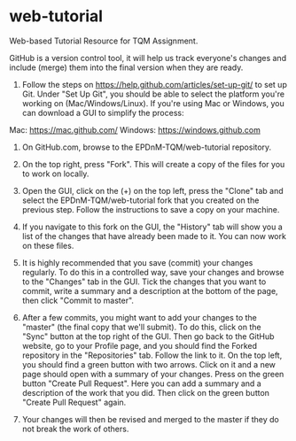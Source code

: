 # web-tutorial
Web-based Tutorial Resource for TQM Assignment.

GitHub is a version control tool, it will help us track everyone's changes and include (merge) them into the final version when they are ready.  

1. Follow the steps on https://help.github.com/articles/set-up-git/ to set up Git. Under "Set Up Git", you should be able to select the platform you're working on (Mac/Windows/Linux). If you're using Mac or Windows, you can download a GUI to simplify the process:

Mac: https://mac.github.com/
Windows: https://windows.github.com

1. On GitHub.com, browse to the EPDnM-TQM/web-tutorial repository.

2. On the top right, press "Fork". This will create a copy of the files for you to work on locally.

3. Open the GUI, click on the (+) on the top left, press the "Clone" tab and select the EPDnM-TQM/web-tutorial fork that you created on the previous step. Follow the instructions to save a copy on your machine. 

4. If you navigate to this fork on the GUI, the "History" tab will show you a list of the changes that have already been made to it. You can now work on these files. 

5. It is highly recommended that you save (commit) your changes regularly. To do this in a controlled way, save your changes and browse to the "Changes" tab in the GUI. Tick the changes that you want to commit, write a summary and a description at the bottom of the page, then click "Commit to master".

6. After a few commits, you might want to add your changes to the "master" (the final copy that we'll submit). To do this, click on the "Sync" button at the top right of the GUI. Then go back to the GitHub website, go to your Profile page, and you should find the Forked repository in the "Repositories" tab. Follow the link to it. On the top left, you should find a green button with two arrows. Click on it and a new page should open with a summary of your changes. Press on the green button "Create Pull Request". Here you can add a summary and a description of the work that you did. Then click on the green button "Create Pull Request" again. 

7. Your changes will then be revised and merged to the master if they do not break the work of others. 



